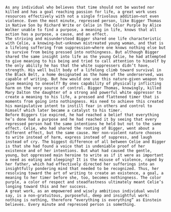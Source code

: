 	As any individual who believes that time should not be wasted nor killed and has a goal reaching passion for life, a great work uses resources effectively with not a single frivolous addition—not even violence. Even the most minute, repressed person, like Bigger Thomas in Native Son by Richard Write or Celie in The Color Purple by Alice Walker unable to find a purpose, a meaning in life, knows that all action has a purpose, a cause, and an effect.  
	The striving and misunderstood Bigger shared one life characteristic with Celie, a knowing-but-unknown mistreated young woman, and that is a lifelong suffering from suppression—where one knows nothing else but to survive from being pressed into nothingness. But although Bigger shared the same insight into life as the young Celie, he had attempted to give meaning to his being and tried to call attention to himself by the only ability he has that the white suppressers didn’t have, strength. His well built body of a lifelong climb toward survival in the Black Belt, a home designated as the home of the underserved, was capable of writing. But how would one use this nature-given weapon to give meaning to oneself? By ones capability of physically inflicting harm on the very source of control. Bigger Thomas, knowingly, killed Mary Dalton the daughter of a strong and powerful white oppressor to create a meaning to his life, a pressed and flattened timer that is moments from going into nothingness. His need to achieve this created his manipulative intent to instill fear in others and control to himself which later became a catalyst to his timer.   
	Before Biggers tie expired, he had reached a belief that everything he’s done had a purpose and he had reached it by seeing that every repressed person had the same intentions he held but not to the same effect. Celie, who had shared the rooting of Bigger, went about a different effect, but the same cause. Her non-violent nature chooses to write instead of harm, express instead of suppress, and laugh instead of cry. The biggest difference of all between Celie and Bigger is that she had found a voice that is undeniable proof of her existence and of her intentions. But what had caused the gentle, young, but oppressed main heroine to write as if it were as important a need as eating and sleeping? It is the misuse of violence, raped by her father, which had effectively directed her sufferings into an insightfully pondering mind that needed to be recognized. Thus, her resolving toward the art of writing to create an existence, a goal, a meaning to her timer before she, too, becomes nothingness. The color purple, a color of respect and steadfastness ultimately meant Celie’s longing toward this and her success.   
	A great work, as an empowered and wisely ambitious individual would say, is a non-gratuitous, purposeful, deep and insightful work: nothing is nothing, therefore “everything is everything” as Einstein believes. Every minute and repressed person is something.